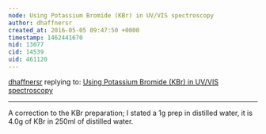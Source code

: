 ```yaml
---
node: Using Potassium Bromide (KBr) in UV/VIS spectroscopy
author: dhaffnersr
created_at: 2016-05-05 09:47:50 +0000
timestamp: 1462441670
nid: 13077
cid: 14539
uid: 461120
---
```




[dhaffnersr](../profile/dhaffnersr) replying to: [Using Potassium Bromide (KBr) in UV/VIS spectroscopy](../notes/dhaffnersr/05-05-2016/using-potassium-bromide-kbr-in-uv-vis-spectroscopy)

----
A correction to the KBr preparation; I stated a 1g prep in distilled water, it is 4.0g of KBr in 250ml of distilled water.